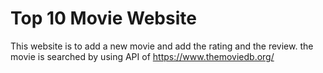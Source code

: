 # Top 10 Movie Website

This website is to add a new movie and add the rating and the review.
the movie is searched by using API of https://www.themoviedb.org/
